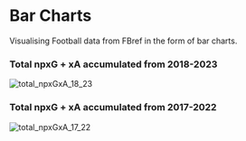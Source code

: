 # Bar Charts
Visualising Football data from FBref in the form of bar charts.

### Total npxG + xA accumulated from 2018-2023
![total_npxGxA_18_23](https://github.com/KeilanKenny/Football/assets/115564650/0690f3c9-a98a-4282-ade8-d60d7164d651)

### Total npxG + xA accumulated from 2017-2022
![total_npxGxA_17_22](https://github.com/KeilanKenny/Football/assets/115564650/ec85af05-1bd2-4c0c-93e8-19caef4e5f99)




